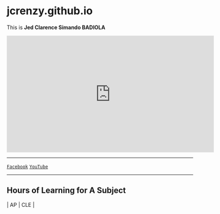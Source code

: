 # jcrenzy.github.io
This is <b>Jed Clarence Simando BADIOLA</b> 

<iframe width="560" height="315" src="https://www.youtube.com/embed/d5bbqKYu51w" title="YouTube video player" frameborder="0" allow="accelerometer; autoplay; clipboard-write; encrypted-media; gyroscope; picture-in-picture; web-share" allowfullscreen></iframe>

---

[`Facebook`](https://m.facebook.com/people/Jed-Clarence/100074252302098/)
[`YouTube`](https://www.youtube.com/@jedclarencebadiola3011/featured)

---
Hours of Learning for A Subject
---

| AP | CLE | 
